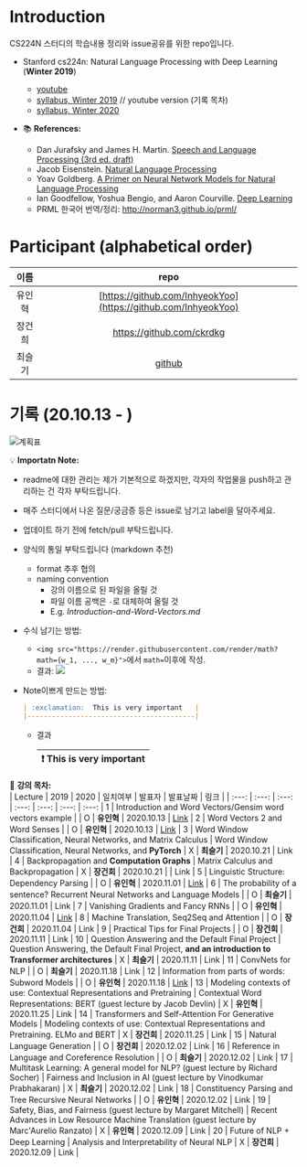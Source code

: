 # Introduction

CS224N 스터디의 학습내용 정리와 issue공유를 위한 repo입니다. 

- Stanford cs224n: Natural Language Processing with Deep Learning (**Winter 2019**)
  * [youtube](https://youtu.be/8rXD5-xhemo)
  * [syllabus, Winter 2019](https://web.stanford.edu/class/archive/cs/cs224n/cs224n.1194/) // youtube version (기록 목차)
  * [syllabus, Winter 2020](http://web.stanford.edu/class/cs224n/)

- 📚 **References:**
  - Dan Jurafsky and James H. Martin. [Speech and Language Processing (3rd ed. draft)](https://web.stanford.edu/~jurafsky/slp3/)
  - Jacob Eisenstein. [Natural Language Processing](/src/eisenstein-nlp-notes.pdf)
  - Yoav Goldberg. [A Primer on Neural Network Models for Natural Language Processing](/src/A-Primer-on-Neural-Network-Models-for-Natural-Language-Processing.pdf)
  - Ian Goodfellow, Yoshua Bengio, and Aaron Courville. [Deep Learning](http://www.deeplearningbook.org/)
  - PRML 한국어 번역/정리: http://norman3.github.io/prml/


# Participant (alphabetical order)

| 이름 | repo |
| :---: | :---: |
|유인혁|[https://github.com/InhyeokYoo](https://github.com/InhyeokYoo) |
|장건희|https://github.com/ckrdkg |
|최슬기|[github](https://github.com/abooundev)  |


# 기록 (20.10.13 - )

![계획표](https://user-images.githubusercontent.com/47516855/97106526-8b0b9700-1705-11eb-8503-916730dcc116.png)


💡 **Importatn Note:**
- readme에 대한 관리는 제가 기본적으로 하겠지만, 각자의 작업물을 push하고 관리하는 건 각자 부탁드립니다.
- 매주 스터디에서 나온 질문/궁금증 등은 issue로 남기고 label을 달아주세요.
- 업데이트 하기 전에 fetch/pull 부탁드립니다.
- 양식의 통일 부탁드립니다 (markdown 추천)
  - format 추후 협의
  - naming convention
    - 강의 이름으로 된 파일을 올릴 것
    - 파일 이름 공백은 `-`로 대체하여 올릴 것
    - E.g. *Introduction-and-Word-Vectors.md*
- 수식 남기는 방법:
  - `<img src="https://render.githubusercontent.com/render/math?math={w_1, ..., w_m}">`에서 `math=`이후에 작성.
  - 결과: <img src="https://render.githubusercontent.com/render/math?math={w_1, ..., w_m}">
- Note이쁘게 만드는 방법:

  ```markdown
  | :exclamation:  This is very important   |
  |-----------------------------------------|
  ```
  - 결과

    | :exclamation:  This is very important   |
    |-----------------------------------------|

📑 **강의 목차:**  
| Lecture | 2019 | 2020 | 일치여부 | 발표자 | 발표날짜 | 링크 |
| :---: | :---: | :---: | :---: | :---: | :---: | :---: |
1 |  Introduction and Word Vectors/Gensim word vectors example |  | O | **유인혁** | 2020.10.13 | [Link](/week1) |
2 | Word Vectors 2 and Word Senses |  | O | **유인혁** | 2020.10.13 | [Link](/week1) |
3 | Word Window Classification, Neural Networks, and Matrix Calculus  | Word Window Classification, Neural Networks, and **PyTorch** | X |  **최슬기** | 2020.10.21 | Link |
4 | Backpropagation and **Computation Graphs** | Matrix Calculus and Backpropagation | X |  **장건희** | 2020.10.21 | | Link |
5 | Linguistic Structure: Dependency Parsing  |  | O | **유인혁** | 2020.11.01 | [Link](/week3/Linguistic-Structure-Dependency-Parsing.md) |
6 | The probability of a sentence? Recurrent Neural Networks and Language Models | | O | **최슬기**  | 2020.11.01 |  Link |
7 | Vanishing Gradients and Fancy RNNs | | O | **유인혁**  | 2020.11.04 |  [Link](/week4/Slide7.pdf) |
8 | Machine Translation, Seq2Seq and Attention | | O | **장건희**  | 2020.11.04 |  Link |
9 | Practical Tips for Final Projects | | O | **장건희**  | 2020.11.11 |  Link |
10 | Question Answering and the Default Final Project | Question Answering, the Default Final Project, **and an introduction to Transformer architectures** | X | **최슬기**  | 2020.11.11 |  Link |
11 | ConvNets for NLP |  | O | **최슬기**  | 2020.11.18 |  Link |
12 | Information from parts of words: Subword Models | | O | **유인혁**  | 2020.11.18 |  [Link](/week6/Information-from-parts-of-words-Subword-Models.md) |
13 | Modeling contexts of use: Contextual Representations and Pretraining | Contextual Word Representations: BERT (guest lecture by Jacob Devlin) | X | **유인혁**  | 2020.11.25 |  Link |
14 | Transformers and Self-Attention For Generative Models | Modeling contexts of use: Contextual Representations and Pretraining. ELMo and BERT | X | **장건희**  | 2020.11.25 |  Link |
15 | Natural Language Generation | | O | **장건희**  | 2020.12.02 |  Link |
16 | Reference in Language and Coreference Resolution | | O | **최슬기**  | 2020.12.02 |  Link |
17 | Multitask Learning: A general model for NLP? (guest lecture by Richard Socher) | Fairness and Inclusion in AI (guest lecture by Vinodkumar Prabhakaran) | X | **최슬기**  | 2020.12.02 |  Link |
18 | Constituency Parsing and Tree Recursive Neural Networks  | | O | **유인혁**  | 2020.12.02 |  Link |
19 | Safety, Bias, and Fairness (guest lecture by Margaret Mitchell) | Recent Advances in Low Resource Machine Translation (guest lecture by Marc'Aurelio Ranzato) | X | **유인혁**  | 2020.12.09 |  Link |
20 | Future of NLP + Deep Learning   | Analysis and Interpretability of Neural NLP | X | **장건희**  | 2020.12.09 |  Link |
